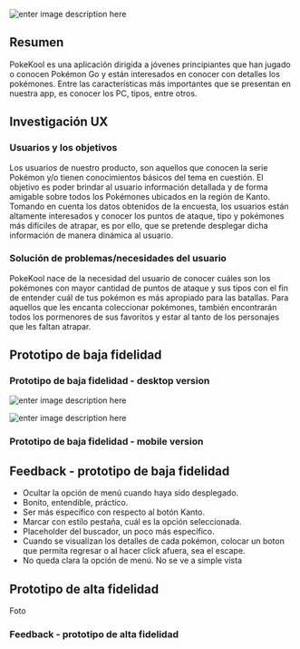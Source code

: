 ![enter image description here](https://lh3.googleusercontent.com/73BrNZmO6m2A5Q1EEd6ZOd6Y8Jd0L1HpOlTXLKojRif8x7dTq3XkBSOZLilc372Z6eyvmecf8OmH9w)

## Resumen
PokeKool es una aplicación dirigida a jóvenes principiantes que han jugado o conocen Pokémon Go y están interesados en conocer con detalles los pokémones. Entre las características más importantes que se presentan en nuestra app, es conocer los PC, tipos, entre otros. 

## Investigación UX

### Usuarios y los objetivos
Los usuarios de nuestro producto, son aquellos que conocen la serie Pokémon y/o tienen conocimientos básicos del tema en cuestión. 
El objetivo es poder brindar al usuario información detallada y de forma amigable sobre todos los Pokémones ubicados en la región de Kanto.
Tomando en cuenta los datos obtenidos de la encuesta, los usuarios están altamente interesados y conocer los puntos de ataque, tipo y pokémones más difíciles de atrapar, es por ello, que se pretende desplegar dicha información de manera dinámica al usuario. 

### Solución de problemas/necesidades del usuario
PokeKool nace de la necesidad del usuario de conocer cuáles son los pokémones con mayor cantidad de puntos de ataque y sus tipos con el fin de entender cuál de tus pokémon es más apropiado para las batallas. 
Para aquellos que les encanta coleccionar pokémones, también encontrarán todos los pormenores de sus favoritos y estar al tanto de los personajes que les faltan atrapar.

## Prototipo de baja fidelidad

### Prototipo de baja fidelidad - desktop version
![enter image description here](https://lh3.googleusercontent.com/uQBlNtXgDct60k_SaNwx39aCjVd17rZQo8mUzwOO_UdabEhx6pzPm0QxBiSW-i47V5NvWNMqsILGvQ)

![enter image description here](https://lh3.googleusercontent.com/w4zN1Icns2pAKVUvenNIwmSk_THbznN29J_O0iKuxR7XbjwTky0pBgE2rNAWvF-nFEVS3LcwUumJKw)

### Prototipo de baja fidelidad - mobile version


## Feedback - prototipo de baja fidelidad

 - Ocultar la opción de menú cuando haya sido desplegado.
 - Bonito, entendible, práctico. 
 - Ser más específico con respecto al botón Kanto.
 - Marcar con estilo pestaña, cuál es la opción seleccionada. 
 - Placeholder del buscador, un poco más específico.
 - Cuando se visualizan los detalles de cada pokémon, colocar un boton que permita regresar o al hacer click afuera, sea el escape. 
 - No queda clara la opción de menú. No se ve a simple vista

## Prototipo de alta fidelidad
Foto
### Feedback - prototipo de  alta fidelidad